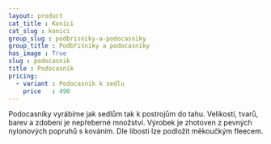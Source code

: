 ```yaml
---
layout: product
cat_title : Koníci
cat_slug : konici
group_slug : podbrisniky-a-podocasniky
group_title : Podbřišníky a podocasníky
has_image : True
slug : podocasnik
title : Podocasník
pricing:
  - variant : Podocasník k sedlu
    price   : 490
---
```


Podocasníky vyrábíme jak sedlům tak k postrojům do tahu. Velikostí, tvarů, barev a zdobení je nepřeberné množství.
Výrobek je zhotoven z pevných nylonových popruhů s kováním. Dle libosti lze podložit měkoučkým fleecem.

